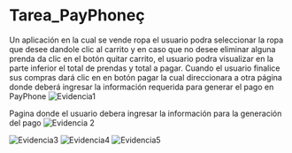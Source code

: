 # Tarea_PayPhoneç

Un aplicación en la cual se vende ropa el usuario podra seleccionar la ropa que desee dandole clic al carrito y en caso que no desee eliminar alguna prenda da clic en el botón quitar carrito, el usuario podra visualizar en la parte inferior el total de prendas y total a pagar. Cuando el usuario finalice sus compras dará clic en en botón pagar la cual direccionara a otra página donde deberá ingresar la información requerida para generar el pago en PayPhone
![Evidencia1](https://user-images.githubusercontent.com/95297941/153531766-fe0668bf-89f5-4701-99d1-e22e752a2032.jpeg)

Pagina donde el usuario debera ingresar la información para la generación del pago
![Evidencia 2](https://user-images.githubusercontent.com/95297941/153531776-0f840c68-1dca-4e95-93d9-012ae1c96b2c.jpeg)


![Evidencia3](https://user-images.githubusercontent.com/95297941/153531785-70fb40c0-0c82-4b03-938b-ca7a04f211c4.jpeg)
![Evidencia4](https://user-images.githubusercontent.com/95297941/153531793-a0cdca33-cf8c-4dc1-924f-43200da960ee.jpeg)
![Evidencia5](https://user-images.githubusercontent.com/95297941/153531799-c071f896-0516-4c50-bd96-124214f0a924.jpeg)
